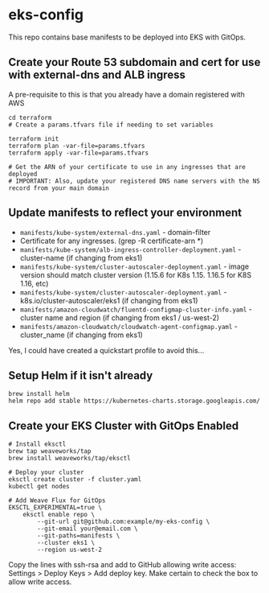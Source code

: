 # eks-config

This repo contains base manifests to be deployed into EKS with GitOps.

## Create your Route 53 subdomain and cert for use with external-dns and ALB ingress

A pre-requisite to this is that you already have a domain registered with AWS

```
cd terraform
# Create a params.tfvars file if needing to set variables

terraform init
terraform plan -var-file=params.tfvars
terraform apply -var-file=params.tfvars

# Get the ARN of your certificate to use in any ingresses that are deployed
# IMPORTANT: Also, update your registered DNS name servers with the NS record from your main domain
```

## Update manifests to reflect your environment

* `manifests/kube-system/external-dns.yaml` - domain-filter
* Certificate for any ingresses.  (grep -R certificate-arn *)
* `manifests/kube-system/alb-ingress-controller-deployment.yaml` - cluster-name (if changing from eks1)
* `manifests/kube-system/cluster-autoscaler-deployment.yaml` - image version should match cluster version (1.15.6 for K8s 1.15. 1.16.5 for K8S 1.16, etc)
* `manifests/kube-system/cluster-autoscaler-deployment.yaml` - k8s.io/cluster-autoscaler/eks1 (if changing from eks1)
* `manifests/amazon-cloudwatch/fluentd-configmap-cluster-info.yaml` - cluster name and region (if changing from eks1 / us-west-2)
* `manifests/amazon-cloudwatch/cloudwatch-agent-configmap.yaml` - cluster_name (if changing from eks1)

Yes, I could have created a quickstart profile to avoid this...

## Setup Helm if it isn't already

```
brew install helm
helm repo add stable https://kubernetes-charts.storage.googleapis.com/
```

## Create your EKS Cluster with GitOps Enabled

```
# Install eksctl
brew tap weaveworks/tap
brew install weaveworks/tap/eksctl

# Deploy your cluster
eksctl create cluster -f cluster.yaml
kubectl get nodes

# Add Weave Flux for GitOps
EKSCTL_EXPERIMENTAL=true \
    eksctl enable repo \
        --git-url git@github.com:example/my-eks-config \
        --git-email your@email.com \
        --git-paths=manifests \
        --cluster eks1 \
        --region us-west-2

```

Copy the lines with ssh-rsa and add to GitHub allowing write access: Settings > Deploy Keys > Add deploy key.  Make certain to check the box to allow write access.  

